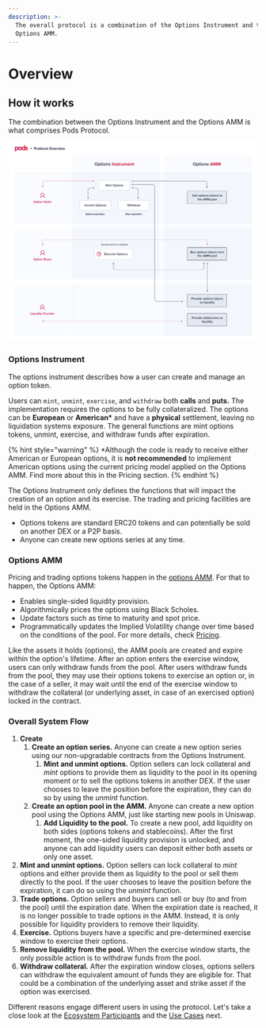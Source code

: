 ```yaml
---
description: >-
  The overall protocol is a combination of the Options Instrument and the
  Options AMM.
---
```


# Overview

## How it works

The combination between the Options Instrument and the Options AMM is what comprises Pods Protocol.

![Pods Protocol overview](../.gitbook/assets/protocol-overview.png)

### **Options Instrument**

The options instrument describes how a user can create and manage an option token.

Users can `mint`, `unmint`, `exercise`, and `withdraw` both **calls** and **puts.** The implementation requires the options to be fully collateralized. The options can be **European** or **American\*** and have a **physical** settlement, leaving no liquidation systems exposure. The general functions are mint options tokens, unmint, exercise, and withdraw funds after expiration.

{% hint style="warning" %}
\*Although the code is ready to receive either American or European options, it is **not recommended** to implement American options using the current pricing model applied on the Options AMM. Find more about this in the Pricing section. 
{% endhint %}

The Options Instrument only defines the functions that will impact the creation of an option and its exercise. The trading and pricing facilities are held in the Options AMM. 

* Options tokens are standard ERC20 tokens and can potentially be sold on another DEX or a P2P basis. 
* Anyone can create new options series at any time. 

### **Options AMM**

Pricing and trading options tokens happen in the [options AMM](https://app.gitbook.com/@pods-finance-1/s/teste/options-amm-overview/introduction). For that to happen, the Options AMM:

* Enables single-sided liquidity provision.
* Algorithmically prices the options using Black Scholes.
* Update factors such as time to maturity and spot price.
* Programmatically updates the Implied Volatility change over time based on the conditions of the pool. For more details, check [Pricing](https://app.gitbook.com/@pods-finance-1/s/teste/~/drafts/-MUJTd3NADF5p4jYrmxE/options-amm-overview/optionamm/pricing). 

Like the assets it holds \(options\), the AMM pools are created and expire within the option's lifetime. After an option enters the exercise window, users can only withdraw funds from the pool. After users withdraw funds from the pool, they may use their options tokens to exercise an option or, in the case of a seller, it may wait until the end of the exercise window to withdraw the collateral \(or underlying asset, in case of an exercised option\) locked in the contract. 

### **Overall System Flow**

1. **Create**
   1. **Create an option series.** Anyone can create a new option series using our non-upgradable contracts from the Options Instrument.
      1. **Mint and unmint options.** Option sellers can lock collateral and _mint_ options to provide them as liquidity to the pool in its opening moment or to sell the options tokens in another DEX. If the user chooses to leave the position before the expiration, they can do so by using the _unmint_ function.
   2. **Create an option pool in the AMM.** Anyone can create a new option pool using the Options AMM, just like starting new pools in Uniswap.
      1. **Add Liquidity to the pool.** To create a new pool, add liquidity on both sides \(options tokens and stablecoins\). After the first moment, the one-sided liquidity provision is unlocked, and anyone can add liquidity users can deposit either both assets or only one asset. 
2. **Mint and unmint options.** Option sellers can lock collateral to _mint_ options and either provide them as liquidity to the pool or sell them directly to the pool. If the user chooses to leave the position before the expiration, it can do so using the _unmint_ function.
3. **Trade options.** Option sellers and buyers can sell or buy \(to and from the pool\) until the expiration date. When the expiration date is reached, it is no longer possible to trade options in the AMM. Instead, it is only possible for liquidity providers to remove their liquidity.
4. **Exercise.** Options buyers have a specific and pre-determined exercise window to exercise their options.
5. **Remove liquidity from the pool.** When the exercise window starts, the only possible action is to withdraw funds from the pool. 
6. **Withdraw collateral.** After the expiration window closes, options sellers can withdraw the equivalent amount of funds they are eligible for. That could be a combination of the underlying asset and strike asset if the option was exercised.

Different reasons engage different users in using the protocol. Let's take a close look at the [Ecosystem Participants](https://app.gitbook.com/@pods-finance-1/s/teste/~/drafts/-MUJTd3NADF5p4jYrmxE/the-protocol/ecosystem-participants) and the [Use Cases](https://app.gitbook.com/@pods-finance-1/s/teste/~/drafts/-MUJTd3NADF5p4jYrmxE/the-protocol/use-cases) next.

